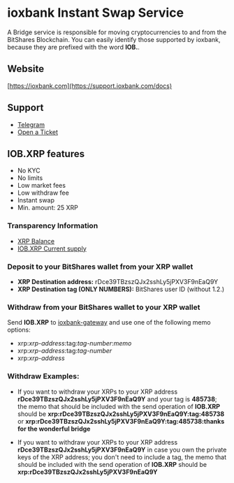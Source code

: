 # ioxbank Instant Swap Service
A Bridge service is responsible for moving cryptocurrencies to and from the BitShares Blockchain. You can easily identify those supported by ioxbank, because they are prefixed with the word **IOB.**.

## Website
[https://ioxbank.com](https://support.ioxbank.com/docs)

## Support
- [Telegram](https://t.me/ioxbank)
- [Open a Ticket](https://support.ioxbank.com)

## IOB.XRP features
- No KYC
- No limits
- Low market fees
- Low withdraw fee
- Instant swap
- Min. amount: 25 XRP

### Transparency Information
- [XRP Balance](https://livenet.xrpl.org/accounts/rDce39TBzszQJx2sshLy5jPXV3F9nEaQ9Y)
- [IOB.XRP Current supply](/asset/IOB.XRP)

### Deposit to your BitShares wallet from your XRP wallet
- **XRP Destination address:** rDce39TBzszQJx2sshLy5jPXV3F9nEaQ9Y
- **XRP Destination tag (ONLY NUMBERS):** BitShares user ID (without 1.2.)

### Withdraw from your BitShares wallet to your XRP wallet
Send **IOB.XRP** to [ioxbank-gateway](/account/ioxbank-gateway) and use one of the following memo options:
- xrp:*xrp-address*:tag:*tag-number*:*memo*
- xrp:*xrp-address*:tag:*tag-number*
- xrp:*xrp-address*

### Withdraw Examples: 
- If you want to withdraw your XRPs to your XRP address **rDce39TBzszQJx2sshLy5jPXV3F9nEaQ9Y** and your tag is **485738**; the memo that should be included with the send operation of **IOB.XRP** should be **xrp:rDce39TBzszQJx2sshLy5jPXV3F9nEaQ9Y:tag:485738** or **xrp:rDce39TBzszQJx2sshLy5jPXV3F9nEaQ9Y:tag:485738:thanks for the wonderful bridge**

- If you want to withdraw your XRPs to your XRP address **rDce39TBzszQJx2sshLy5jPXV3F9nEaQ9Y** in case you own the private keys of the XRP address; you don't need to include a tag, the memo that should be included with the send operation of **IOB.XRP** should be **xrp:rDce39TBzszQJx2sshLy5jPXV3F9nEaQ9Y**

